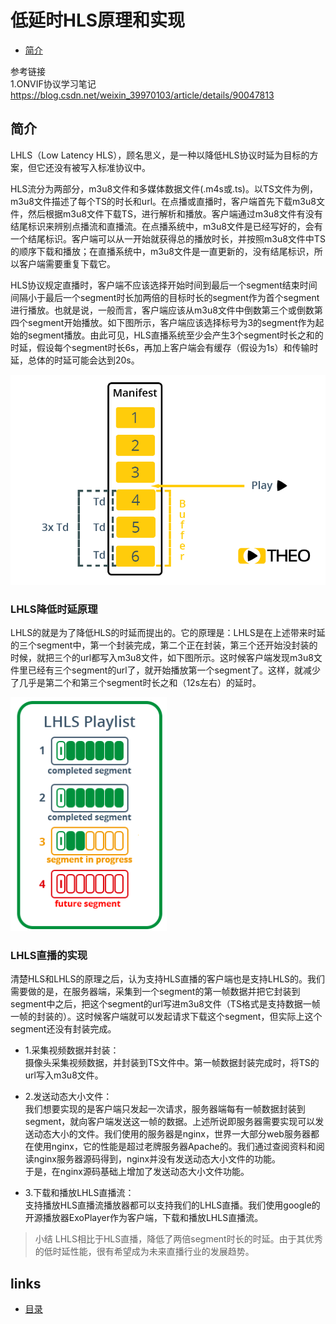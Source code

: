 # 低延时HLS原理和实现
- [简介](#1)

参考链接  
1.ONVIF协议学习笔记   
https://blog.csdn.net/weixin_39970103/article/details/90047813  

## <a id="1">简介</a>
LHLS（Low Latency HLS），顾名思义，是一种以降低HLS协议时延为目标的方案，但它还没有被写入标准协议中。  

HLS流分为两部分，m3u8文件和多媒体数据文件(.m4s或.ts)。以TS文件为例，m3u8文件描述了每个TS的时长和url。在点播或直播时，客户端首先下载m3u8文件，然后根据m3u8文件下载TS，进行解析和播放。客户端通过m3u8文件有没有结尾标识来辨别点播流和直播流。在点播系统中，m3u8文件是已经写好的，会有一个结尾标识。客户端可以从一开始就获得总的播放时长，并按照m3u8文件中TS的顺序下载和播放；在直播系统中，m3u8文件是一直更新的，没有结尾标识，所以客户端需要重复下载它。  

HLS协议规定直播时，客户端不应该选择开始时间到最后一个segment结束时间间隔小于最后一个segment时长加两倍的目标时长的segment作为首个segment进行播放。也就是说，一般而言，客户端应该从m3u8文件中倒数第三个或倒数第四个segment开始播放。如下图所示，客户端应该选择标号为3的segment作为起始的segment播放。由此可见，HLS直播系统至少会产生3个segment时长之和的时延，假设每个segment时长6s，再加上客户端会有缓存（假设为1s）和传输时延，总体的时延可能会达到20s。    

<img src="./image/3-1.png" style="zoom:100%" />

### LHLS降低时延原理
LHLS的就是为了降低HLS的时延而提出的。它的原理是：LHLS是在上述带来时延的三个segment中，第一个封装完成，第二个正在封装，第三个还开始没封装的时候，就把三个的url都写入m3u8文件，如下图所示。这时候客户端发现m3u8文件里已经有三个segment的url了，就开始播放第一个segment了。这样，就减少了几乎是第二个和第三个segment时长之和（12s左右）的延时。   

<img src="./image/3-2.png" style="zoom:100%" />

### LHLS直播的实现
清楚HLS和LHLS的原理之后，认为支持HLS直播的客户端也是支持LHLS的。我们需要做的是，在服务器端，采集到一个segment的第一帧数据并把它封装到segment中之后，把这个segment的url写进m3u8文件（TS格式是支持数据一帧一帧的封装的）。这时候客户端就可以发起请求下载这个segment，但实际上这个segment还没有封装完成。  
- 1.采集视频数据并封装：  
摄像头采集视频数据，并封装到TS文件中。第一帧数据封装完成时，将TS的url写入m3u8文件。  

- 2.发送动态大小文件：  
我们想要实现的是客户端只发起一次请求，服务器端每有一帧数据封装到segment，就向客户端发送这一帧的数据。上述所说即服务器需要实现可以发送动态大小的文件。我们使用的服务器是nginx，世界一大部分web服务器都在使用nginx，它的性能是超过老牌服务器Apache的。我们通过查阅资料和阅读nginx服务器源码得到，nginx并没有发送动态大小文件的功能。  
于是，在nginx源码基础上增加了发送动态大小文件功能。  

- 3.下载和播放LHLS直播流：  
支持播放HLS直播流播放器都可以支持我们的LHLS直播。我们使用google的开源播放器ExoPlayer作为客户端，下载和播放LHLS直播流。  

>小结
LHLS相比于HLS直播，降低了两倍segment时长的时延。由于其优秀的低时延性能，很有希望成为未来直播行业的发展趋势。


## links
  * [目录](<目录.md>)
